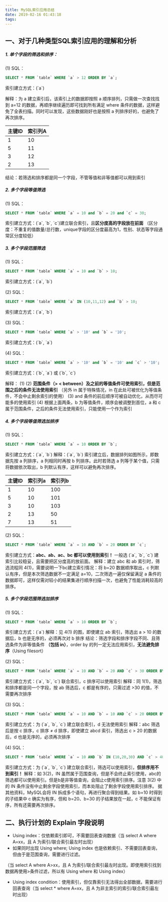 ```yaml
---
title: MySQL索引应用总结
date: 2019-02-16 01:43:18
tags:
---
```

## 一、对于几种类型SQL索引应用的理解和分析
#####   1. 单个字段的筛选和排序：

(1) SQL：

```sql
SELECT * FROM `table` WHERE `a` > 12 ORDER BY `a`;
```

索引建立方式：(\`a\`)

解释：为 a 建立索引后，该索引上的数据即按照 a 顺序排列，只需做一次查找找到 a=12 的数据，再顺序继续遍历即可找到所有满足 where 条件的数据，这样避免了全表扫描。同时可以发现，这些数据刚好也是按照 a 列排序好的，也避免了再次排序。

主键ID | 索引列A
---|---
1 | 10
5 | 11
3 | 12
2 | 13

结论：若筛选和排序都是同一个字段，不管等值和非等值都可以用到索引

##### 2. 多个字段等值筛选
(1) SQL：

```sql
SELECT * FROM `table` WHERE `a` = 10 and `b` = 20 and `c` = 30;
```

索引建立方式：(\`a\`, \`b\`, \`c\`)建立联合索引，且**区分度高的字段放在前面**
（区分度：不重复的值数量/总行数，unique字段的区分度最高为1，性别、状态等字段通常区分度较低）

##### 3. 多个字段范围筛选
(1) SQL：

```sql
SELECT * FROM `table` WHERE `a` = 10 and `b` > 10;
```

索引建立方式：(\`a\`, \`b\`)

(2) SQL：

```sql
SELECT * FROM `table` WHERE `a` IN (10,11,12) and `b` > 10;
```

索引建立方式：(\`a\`, \`b\`)

(3) SQL：

```sql
SELECT * FROM `table` WHERE `a` > '10' and `b` = '10';
```

索引建立方式：(\`b\`, \`a\`)

(4) SQL：

```sql
SELECT * FROM `table` WHERE `a` > '10' and `b` = '10' and `c` > '10';
```

索引建立方式：(\`b\`, \`a\`) 或 (\`b\`, \`c\`)

解释：
(1) (2) **范围条件（> < between）及之前的等值条件可使用索引，但是范围之后的条件无法使用索引**
（另外 in 属于特殊情况，in 在此处可被优化为等值条件，不会中止剩余索引的使用）
(3) and 条件的前后顺序可被自动优化，从而尽可能多的使用索引
(4) 根据上面两条，b 为等值条件，顺序会被调整到首位，a 和 c 属于范围条件，之后的条件无法使用索引，只能使用一个作为索引

##### 4. 多个字段等值筛选加排序
(1) SQL：

```sql
SELECT * FROM `table` WHERE `a` = 10 ORDER BY `b`;
```

索引建立方式：(\`a\`, \`b\`)
解释：(\`a\`, \`b\`) 索引建立后，数据排列如图所示，即数据先按 a 列排序，a 列相同时再按 b 列排序。此时若筛选 a 列等于某个值，只需将数据依次取出，b 列默认有序，这样可以避免再次排序。


主键ID | 索引列a | 索引列b
---|---|---
1 | 10 | 100
5 | 10 | 101
3 | 10 | 103
2 | 13 | 50
7 | 13 | 51


(2) SQL：

```sql
SELECT * FROM `table` WHERE `a` = 10 AND `b` = 20 ORDER BY `c`;
```

索引建立方式：**abc、ab、ac、bc 都可以使用到索引！** 一般选 (\`a\`, \`b\`, \`c\`) 建索引比较稳妥，且需要把区分度高的放前面。
解释：建立 abc 和 ab 索引时，筛选流程同 4(1)，需要说明一下bc建立索引情况：将 b=20 数据顺序取出，c 列默认有序，但是本次筛选数据不一定满足 a=10，二次筛选一遍仅保留满足 a 条件的数据即可，这样仅需对较小的结果集进行顺序扫描一次，也避免了性能消耗较高的排序。

##### 5. 多个字段范围筛选加排序
(1) SQL：

```sql
SELECT * FROM `table` WHERE `a` > 10 ORDER BY `b`;
```

索引建立方式：(\`a\`)
解释：见 4(1) 的图，即使建立 ab 索引，筛选出 a > 10 的数据后，b 也是无序的，必须再次对 b 排序
结论：筛选字段和排序字段不同、且筛选条件为非等值条件 **（包括 in）**，order by 的列一定无法应用索引，**无法避免排序**（Using filesort）

(2) SQL：

```sql
SELECT * FROM `table` WHERE `a` = 10 AND `b` = 20 AND `c` > 30 ORDER BY `c`;
```

索引建立方式：(\`a\`, \`b\`, \`c\`) 联合索引，c 排序可以使用索引
解释：同 1(1)，筛选和排序都是同一个字段，按 ab 筛选后，c 都是有序的，只需过滤 >30 的值，不需要再次排序

(3) SQL：

```sql
SELECT * FROM `table` WHERE `a` = 10 AND `b` = 10 AND `c` > 20 ORDER BY `d`;
```

索引建立方式：为 (\`a\`, \`b\`, \`c\`) 建立联合索引，d 无法使用索引
解释：abc 筛选后是按 c 排序，c 排序 ≠ d 排序，即使建立 abcd 索引，筛选出 c > 20 的数据后，d 也是无序的，必须再次排序

(4) SQL：

```sql
SELECT * FROM `table` WHERE `a` = 10 AND `b` IN (10,20,30) AND `c` > 40 ORDER BY `c`;
```

索引建立方式：为 (\`a\`, \`b\`, \`c\`) 建立联合索引，筛选可以使用索引，**但排序用不到索引！**
解释：如 3(2)，IN 虽然属于范围查询，但是不会终止索引使用，abc的筛选都可以使用索引。但是b是非等值查询，会阻止c使用索引排序。注意 3(2) 中的 IN 条件没有中止剩余字段使用索引，而本处阻止了剩余字段使用索引排序。
据其他资料，MySQL会将 IN 拆成多个语句，再进行聚合得到结果。如 b=10 时得到的子结果中 c 确实为有序，但和 b=20、b=30 的子结果放在一起，c 不能保证有序，所有还需要再次排序。




## 二、执行计划的 Explain 字段说明
- Using index：仅依赖索引即可，不需要回表查询数据（当 select A where A=xx，且 A 为索引/联合索引最左时出现）
- 如果同时出现 Using where; Using index 也是依赖索引、不需要回表查询，但由于是范围查询，需要进行过滤。

（当 select A where A>xx，且 A 为索引/联合索引最左时出现。即使用索引找到数据再使用>条件过滤，所以有 Using where 和 Using index）

- Using index condition：使用索引，但仅靠索引无法得出全部数据，需要进行回表查询（当 select * where A=xx，且 A 为非主索引的索引/联合索引最左时出现）

